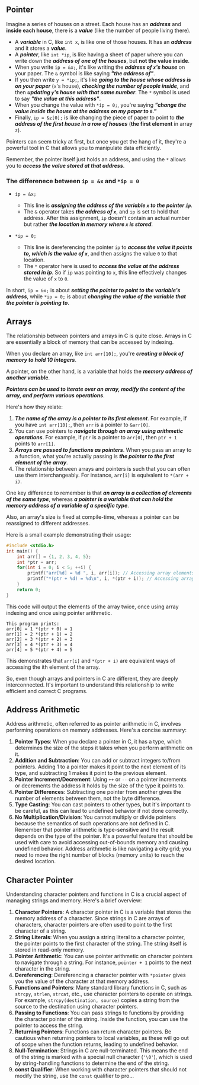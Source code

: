 ## Pointer

Imagine a series of houses on a street. Each house has an **_address_** and **inside each house**, there is a **_value_** (like the number of people living there).

- A **_variable_** in C, like `int x`, is like one of those houses. It has an **_address_** and it stores a **_value_**.
- A **_pointer_**, like `int *ip`, is like having a sheet of paper where you can write down the **_address of one of the houses_**, but **not the value inside**.
- When you write `ip = &x;`, it's like writing the **_address of `x`'s house_** on your paper. The `&` symbol is like saying **_"the address of"_**.
- If you then write `y = *ip;`, it's like **_going to the house whose address is on your paper_** (`x`'s house), **_checking the number of people inside_**, and then **_updating `y`'s house with that same number_**. The `*` symbol is used to say **_"the value at this address"_**.
- When you change the value with `*ip = 0;`, you're saying **_"change the value inside the house at the address on my paper to `0`."_**
- Finally, `ip = &z[0];` is like changing the piece of paper to point to **_the address of the first house in a row of houses_** (**the first element** in array `z`).

Pointers can seem tricky at first, but once you get the hang of it, they're a powerful tool in C that allows you to manipulate data efficiently.

Remember, the pointer itself just holds an address, and using the `*` allows you to **_access the value stored at that address_**.

### The differenece between `ip = &x` and `*ip = 0`

- `ip = &x;`

  - This line is **_assigning the address of the variable `x` to the pointer `ip`_**.
  - The `&` operator takes **_the address of `x`_**, and `ip` is set to hold that address. After this assignment, `ip` doesn't contain an actual number but rather **_the location in memory where `x` is stored_**.

- `*ip = 0;`
  - This line is dereferencing the pointer `ip` to **_access the value it points to, which is the value of `x`_**, and then assigns the value `0` to that location.
  - The `*` operator here is used to **_access the value at the address stored in ip_**. So if `ip` was pointing to `x`, this line effectively changes the value of `x` to `0`.

In short, `ip = &x;` is about **_setting the pointer to point to the variable's address_**, while `*ip = 0;` is about **_changing the value of the variable that the pointer is pointing to_**.

## Arrays

The relationship between pointers and arrays in C is quite close. Arrays in C are essentially a block of memory that can be accessed by indexing.

When you declare an array, like `int arr[10];`, you're **_creating a block of memory to hold 10 integers_**.

A pointer, on the other hand, is a variable that holds the **_memory address of another variable_**.

**_Pointers can be used to iterate over an array, modify the content of the array, and perform various operations_**.

Here's how they relate:

1. **_The name of the array is a pointer to its first element_**. For example, if you have `int arr[10];`, then `arr` is a pointer to `&arr[0]`.
2. You can use pointers to **_navigate through an array using arithmetic operations_**. For example, if `ptr` is a pointer to `arr[0]`, then `ptr + 1` points to `arr[1]`.
3. **_Arrays are passed to functions as pointers_**. When you pass an array to a function, what you're actually passing is **_the pointer to the first element of the array_**.
4. The relationship between arrays and pointers is such that you can often use them interchangeably. For instance, `arr[i]` is equivalent to `*(arr + i)`.

One key difference to remember is that **_an array is a collection of elements of the same type_**, whereas **_a pointer is a variable that can hold the memory address of a variable of a specific type_**.

Also, an array's size is fixed at compile-time, whereas a pointer can be reassigned to different addresses.

Here is a small example demonstrating their usage:

```c
#include <stdio.h>
int main() {
    int arr[] = {1, 2, 3, 4, 5};
    int *ptr = arr;
    for(int i = 0; i < 5; ++i) {
        printf("arr[%d] = %d ", i, arr[i]); // Accessing array elements
        printf("*(ptr + %d) = %d\n", i, *(ptr + i)); // Accessing array elements via pointer
    }
    return 0;
}
```
This code will output the elements of the array twice, once using array indexing and once using pointer arithmetic.

```
This program prints:
arr[0] = 1 *(ptr + 0) = 1
arr[1] = 2 *(ptr + 1) = 2
arr[2] = 3 *(ptr + 2) = 3
arr[3] = 4 *(ptr + 3) = 4
arr[4] = 5 *(ptr + 4) = 5
```

This demonstrates that `arr[i]` and `*(ptr + i)` are equivalent ways of accessing the ith element of the array.

So, even though arrays and pointers in C are different, they are deeply interconnected. It's important to understand this relationship to write efficient and correct C programs.

## Address Arithmetic

Address arithmetic, often referred to as pointer arithmetic in C, involves performing operations on memory addresses. Here's a concise summary:
1. **Pointer Types**: When you declare a pointer in C, it has a type, which determines the size of the steps it takes when you perform arithmetic on it.
2. **Addition and Subtraction**: You can add or subtract integers to/from pointers. Adding 1 to a pointer makes it point to the next element of its type, and subtracting 1 makes it point to the previous element.
3. **Pointer Increment/Decrement**: Using `++` or `--` on a pointer increments or decrements the address it holds by the size of the type it points to.
4. **Pointer Differences**: Subtracting one pointer from another gives the number of elements between them, not the byte difference.
5. **Type Casting**: You can cast pointers to other types, but it's important to be careful, as this can lead to undefined behavior if not done correctly.
6. **No Multiplication/Division**: You cannot multiply or divide pointers because the semantics of such operations are not defined in C.
Remember that pointer arithmetic is type-sensitive and the result depends on the type of the pointer. It's a powerful feature that should be used with care to avoid accessing out-of-bounds memory and causing undefined behavior.
<t-tok-tts> Address arithmetic is like navigating a city grid; you need to move the right number of blocks (memory units) to reach the desired location. 

## Character Pointer

Understanding character pointers and functions in C is a crucial aspect of managing strings and memory. Here's a brief overview:
1. **Character Pointers**: A character pointer in C is a variable that stores the memory address of a character. Since strings in C are arrays of characters, character pointers are often used to point to the first character of a string.
2. **String Literals**: When you assign a string literal to a character pointer, the pointer points to the first character of the string. The string itself is stored in read-only memory.
3. **Pointer Arithmetic**: You can use pointer arithmetic on character pointers to navigate through a string. For instance, `pointer + 1` points to the next character in the string.
4. **Dereferencing**: Dereferencing a character pointer with `*pointer` gives you the value of the character at that memory address.
5. **Functions and Pointers**: Many standard library functions in C, such as `strcpy`, `strlen`, `strcat`, etc., use character pointers to operate on strings. For example, `strcpy(destination, source)` copies a string from the source to the destination using character pointers.
6. **Passing to Functions**: You can pass strings to functions by providing the character pointer of the string. Inside the function, you can use the pointer to access the string.
7. **Returning Pointers**: Functions can return character pointers. Be cautious when returning pointers to local variables, as these will go out of scope when the function returns, leading to undefined behavior.
8. **Null-Termination**: Strings in C are null-terminated. This means the end of the string is marked with a special null character (`'\0'`), which is used by string-handling functions to determine the end of the string.
9. **const Qualifier**: When working with character pointers that should not modify the string, use the `const` qualifier to pro...